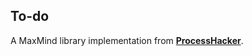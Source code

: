 ## To-do

A MaxMind library implementation from
**[ProcessHacker](https://github.com/processhacker/processhacker/tree/master/plugins/NetworkTools/maxminddb)**.


